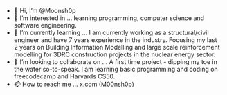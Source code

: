 - 👋 Hi, I’m @Moonsh0p
- 👀 I’m interested in ... learning programming, computer science and software engineering.
- 🌱 I’m currently learning ... I am currently working as a structural/civil engineer and have 7 years experience in the industry. Focusing my last 2 years on Building Information Modelling and large scale reinforcement modelling for 3DRC construction projects in the nuclear energy sector.
- 💞️ I’m looking to collaborate on ... A first time project - dipping my toe in the water so-to-speak. I am learning basic programming and coding on freecodecamp and Harvards CS50. 
- 📫 How to reach me ... x.com (M00nsh0p)

<!---
Moonsh0p/Moonsh0p is a ✨ special ✨ repository because its `README.md` (this file) appears on your GitHub profile.
You can click the Preview link to take a look at your changes.
--->

